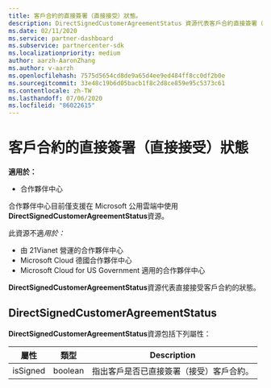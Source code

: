 ```yaml
---
title: 客戶合約的直接簽署（直接接受）狀態。
description: DirectSignedCustomerAgreementStatus 資源代表客戶合約直接簽署（直接接受）的狀態。
ms.date: 02/11/2020
ms.service: partner-dashboard
ms.subservice: partnercenter-sdk
ms.localizationpriority: medium
author: aarzh-AaronZhang
ms.author: v-aarzh
ms.openlocfilehash: 7575d5654cd8de9a65d4ee9ed484ff8cc0df2b0e
ms.sourcegitcommit: 33e48c19b6d05bacb1f8c2d8ce859e95c5373c61
ms.contentlocale: zh-TW
ms.lasthandoff: 07/06/2020
ms.locfileid: "86022615"
---
```

# <a name="direct-signing-direct-acceptance-status-of-a-customer-agreement"></a>客戶合約的直接簽署（直接接受）狀態

**適用於：**

- 合作夥伴中心

合作夥伴中心目前僅支援在 Microsoft 公用雲端中使用**DirectSignedCustomerAgreementStatus**資源。

此資源不適*用於：*

- 由 21Vianet 營運的合作夥伴中心
- Microsoft Cloud 德國合作夥伴中心
- Microsoft Cloud for US Government 適用的合作夥伴中心

**DirectSignedCustomerAgreementStatus**資源代表直接接受客戶合約的狀態。

## <a name="directsignedcustomeragreementstatus"></a>DirectSignedCustomerAgreementStatus

**DirectSignedCustomerAgreementStatus**資源包括下列屬性：

| 屬性       | 類型   | Description                                                                                               |
|----------------|--------|-----------------------------------------------------------------------------------------------------------|
| isSigned | boolean | 指出客戶是否已直接簽署（接受）客戶合約。 |
